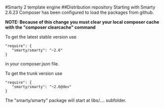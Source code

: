 #Smarty 2 template engine
##Distribution repository
Starting with Smarty 2.6.23 Composer has been configured to load the packages from github.
 
**NOTE: Because of this change you must clear your local composer cache with the "composer clearcache" command**

To get the latest stable version use

	"require": {
	   "smarty/smarty": "~2.6"
	}

in your composer.json file.
 
 To get the trunk version use

	"require": {
	   "smarty/smarty": "~2.6@dev"
	}

The "smarty/smarty" package will start at libs/....   subfolder.


